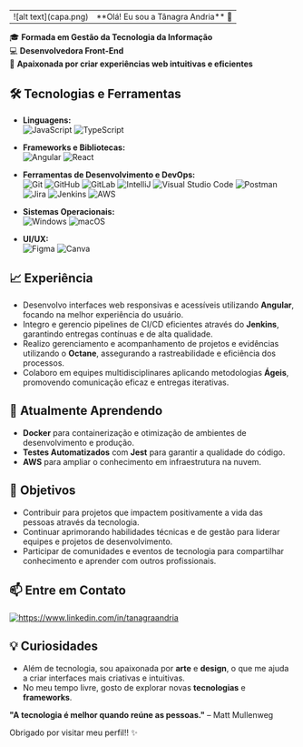 
<table>
  <tr>
    <td>
     ![alt text](capa.png)
    </td>
    <td>
    **Olá! Eu sou a Tânagra Andria** 👋
    </td>
  </tr>
</table>



🎓 **Formada em Gestão da Tecnologia da Informação**  
💻 **Desenvolvedora Front-End**  
🚀 **Apaixonada por criar experiências web intuitivas e eficientes**

## 🛠 Tecnologias e Ferramentas

- **Linguagens:**  
  <img src="https://user-images.githubusercontent.com/25181517/117447155-6a868a00-af3d-11eb-9cfe-245df15c9f3f.png" alt="JavaScript" width="40" height="40"/>
  <img src="https://user-images.githubusercontent.com/25181517/183890598-19a0ac2d-e88a-4005-a8df-1ee36782fde1.png" alt="TypeScript" width="40" height="40"/>

- **Frameworks e Bibliotecas:**  
  <img src="https://user-images.githubusercontent.com/25181517/183890595-779a7e64-3f43-4634-bad2-eceef4e80268.png" alt="Angular" width="40" height="40"/>
  <img src="https://user-images.githubusercontent.com/25181517/183897015-94a058a6-b86e-4e42-a37f-bf92061753e5.png" alt="React" width="40" height="40"/>

- **Ferramentas de Desenvolvimento e DevOps:**  
  <img src="https://user-images.githubusercontent.com/25181517/192108372-f71d70ac-7ae6-4c0d-8395-51d8870c2ef0.png" alt="Git" width="40" height="40"/>
  <img src="https://user-images.githubusercontent.com/25181517/192108374-8da61ba1-99ec-41d7-80b8-fb2f7c0a4948.png" alt="GitHub" width="40" height="40"/>
  <img src="https://user-images.githubusercontent.com/25181517/192108376-c675d39b-90f6-4073-bde6-5a9291644657.png" alt="GitLab" width="40" height="40"/>
  <img src="https://user-images.githubusercontent.com/25181517/192108890-200809d1-439c-4e23-90d3-b090cf9a4eea.png" alt="IntelliJ" width="40" height="40"/>
  <img src="https://user-images.githubusercontent.com/25181517/192108891-d86b6220-e232-423a-bf5f-90903e6887c3.png" alt="Visual Studio Code" width="40" height="40"/>
  <img src="https://user-images.githubusercontent.com/25181517/192109061-e138ca71-337c-4019-8d42-4792fdaa7128.png" alt="Postman" width="40" height="40"/>
  <img src="https://user-images.githubusercontent.com/25181517/183912952-83784e94-629d-4c34-a961-ae2ae795b662.png" alt="Jira" width="40" height="40"/>
  <img src="https://user-images.githubusercontent.com/25181517/179090274-733373ef-3b59-4f28-9ecb-244bea700932.png" alt="Jenkins" width="40" height="40"/>
  <img src="https://user-images.githubusercontent.com/25181517/183896132-54262f2e-6d98-41e3-8888-e40ab5a17326.png" alt="AWS" width="40" height="40"/>

- **Sistemas Operacionais:**  
  <img src="https://user-images.githubusercontent.com/25181517/186884150-05e9ff6d-340e-4802-9533-2c3f02363ee3.png" alt="Windows" width="40" height="40"/>
  <img src="https://user-images.githubusercontent.com/25181517/186884152-ae609cca-8cf1-4175-8d60-1ce1fa078ca2.png" alt="macOS" width="40" height="40"/>

- **UI/UX:**  
  <img src="https://user-images.githubusercontent.com/25181517/189715289-df3ee512-6eca-463f-a0f4-c10d94a06b2f.png" alt="Figma" width="40" height="40"/>
  <img src="https://github-production-user-asset-6210df.s3.amazonaws.com/136815194/253220886-02494c7c-de6a-43a6-9293-6369696842ed.png" alt="Canva" width="40" height="40"/>

## 📈 Experiência

- Desenvolvo interfaces web responsivas e acessíveis utilizando **Angular**, focando na melhor experiência do usuário.
- Integro e gerencio pipelines de CI/CD eficientes através do **Jenkins**, garantindo entregas contínuas e de alta qualidade.
- Realizo gerenciamento e acompanhamento de projetos e evidências utilizando o **Octane**, assegurando a rastreabilidade e eficiência dos processos.
- Colaboro em equipes multidisciplinares aplicando metodologias **Ágeis**, promovendo comunicação eficaz e entregas iterativas.

## 🌱 Atualmente Aprendendo

- **Docker** para containerização e otimização de ambientes de desenvolvimento e produção.
- **Testes Automatizados** com **Jest** para garantir a qualidade do código.
- **AWS** para ampliar o conhecimento em infraestrutura na nuvem.

## 🎯 Objetivos

- Contribuir para projetos que impactem positivamente a vida das pessoas através da tecnologia.
- Continuar aprimorando habilidades técnicas e de gestão para liderar equipes e projetos de desenvolvimento.
- Participar de comunidades e eventos de tecnologia para compartilhar conhecimento e aprender com outros profissionais.

## 📫 Entre em Contato

<a href="https://www.linkedin.com/in/tanagraandria" target="blank"><img align="center" src="https://cdn.jsdelivr.net/npm/simple-icons@3.0.1/icons/linkedin.svg" alt="https://www.linkedin.com/in/tanagraandria" height="30" width="40" /></a>

## 💡 Curiosidades

- Além de tecnologia, sou apaixonada por **arte** e **design**, o que me ajuda a criar interfaces mais criativas e intuitivas.
- No meu tempo livre, gosto de explorar novas **tecnologias** e **frameworks**.

**"A tecnologia é melhor quando reúne as pessoas."** – Matt Mullenweg

Obrigado por visitar meu perfil!! ✨
